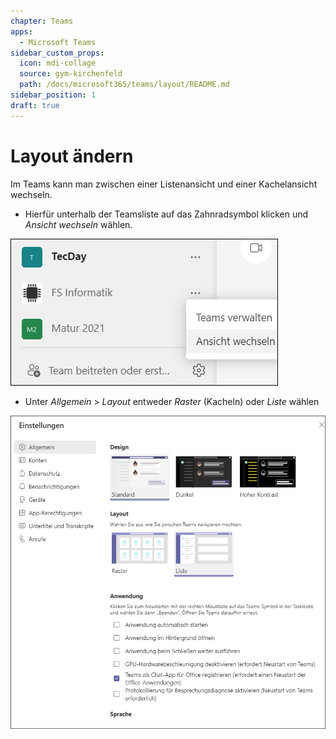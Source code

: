 ```yaml
---
chapter: Teams
apps:
  - Microsoft Teams
sidebar_custom_props:
  icon: mdi-collage
  source: gym-kirchenfeld
  path: /docs/microsoft365/teams/layout/README.md
sidebar_position: 1
draft: true
---
```


# Layout ändern



Im Teams kann man zwischen einer Listenansicht und einer Kachelansicht wechseln. 

- Hierfür unterhalb der Teamsliste auf das Zahnradsymbol klicken und _Ansicht wechseln_ wählen.

![](./images/teams-ansicht3.png)

- Unter _Allgemein_ > _Layout_ entweder _Raster_ (Kacheln) oder _Liste_ wählen

![](./images/teams-ansicht2.png)
